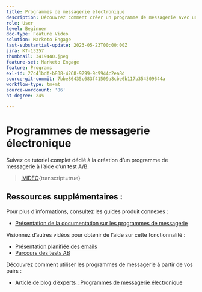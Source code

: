 ```yaml
---
title: Programmes de messagerie électronique
description: Découvrez comment créer un programme de messagerie avec un test A/B.
role: User
level: Beginner
doc-type: Feature Video
solution: Marketo Engage
last-substantial-update: 2023-05-23T00:00:00Z
jira: KT-13257
thumbnail: 3419440.jpeg
feature-set: Marketo Engage
feature: Programs
exl-id: 27c41bdf-b808-4268-9299-9c9944c2ea8d
source-git-commit: 7bbe86435c683f41509a8cbe6b117b354309644a
workflow-type: tm+mt
source-wordcount: '86'
ht-degree: 24%

---
```


# Programmes de messagerie électronique

Suivez ce tutoriel complet dédié à la création d’un programme de messagerie à l’aide d’un test A/B.

>[!VIDEO](https://video.tv.adobe.com/v/3419440/?learn=on){transcript=true}


## Ressources supplémentaires :

Pour plus d’informations, consultez les guides produit connexes :
* [Présentation de la documentation sur les programmes de messagerie](https://experienceleague.adobe.com/docs/marketo/using/product-docs/email-marketing/email-programs/creating-an-email-program/understanding-email-programs.html?lang=en)

Visionnez d’autres vidéos pour obtenir de l’aide sur cette fonctionnalité :
* [Présentation planifiée des emails ](https://experienceleague.adobe.com/docs/marketo-learn/tutorials/email-marketing/scheduled-email-watch.html?lang=en)
* [Parcours des tests AB](https://experienceleague.adobe.com/docs/marketo-learn/tutorials/email-marketing/ab-testing-watch.html?lang=en)

Découvrez comment utiliser les programmes de messagerie à partir de vos pairs :
* [ Article de blog d’experts : Programmes de messagerie électronique](https://nation.marketo.com/t5/product-blogs/marketo-success-series-email-programs/ba-p/304968)
